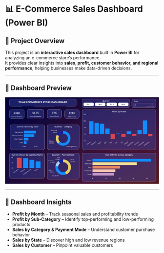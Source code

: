 # 📊 E-Commerce Sales Dashboard (Power BI)

## 🔹 Project Overview  
This project is an **interactive sales dashboard** built in **Power BI** for analyzing an e-commerce store’s performance.  
It provides clear insights into **sales, profit, customer behavior, and regional performance**, helping businesses make data-driven decisions.  

---

## 🔹 Dashboard Preview  

![E-Commerce Sales Dashboard](sales_dashboard.png)

---

## 🔹 Dashboard Insights  
- **Profit by Month** – Track seasonal sales and profitability trends  
- **Profit by Sub-Category** – Identify top-performing and low-performing products  
- **Sales by Category & Payment Mode** – Understand customer purchase behavior  
- **Sales by State** – Discover high and low revenue regions  
- **Sales by Customer** – Pinpoint valuable customers  


